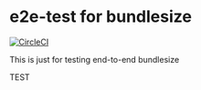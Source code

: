 # e2e-test for bundlesize
[![CircleCI](https://circleci.com/gh/bundlesize/e2e-test.svg?style=svg)](https://circleci.com/gh/bundlesize/e2e-test)

This is just for testing end-to-end bundlesize

TEST
